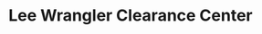 ---
title: "Lee Wrangler Clearance Center"
url: /gurnee/lee-wrangler-clearance-center/
shop: clothes
---
